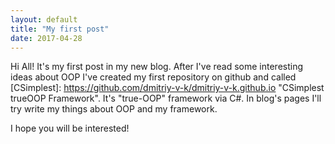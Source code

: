 ```yaml
---
layout: default
title: "My first post"
date: 2017-04-28
---
```


Hi All! It's my first post in my new blog. 
After I've read some interesting ideas about OOP I've created my first repository on github and 
called [CSimplest]: https://github.com/dmitriy-v-k/dmitriy-v-k.github.io "CSimplest trueOOP Framework". It's "true-OOP" framework via C#.
In blog's pages I'll try write my things about OOP and my framework. 

I hope you will be interested!

<!--continue-->
